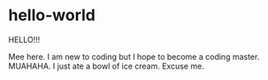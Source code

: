 # hello-world

HELLO!!!

Mee here. I am new to coding but I hope to become a coding master. MUAHAHA. 
I just ate a bowl of ice cream. Excuse me. 
